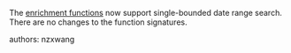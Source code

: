 The [enrichment functions](https://vector.dev/docs/reference/vrl/functions/#enrichment-functions) now support single-bounded date range search. There are no changes to the function signatures. 

authors: nzxwang
